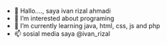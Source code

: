 - 👋 Hallo...., saya ivan rizal ahmadi
- 👀 I’m interested about programing
- 🌱 I’m currently learning java, html, css, js and php
- 📫 sosial media saya @ivan_rizal


